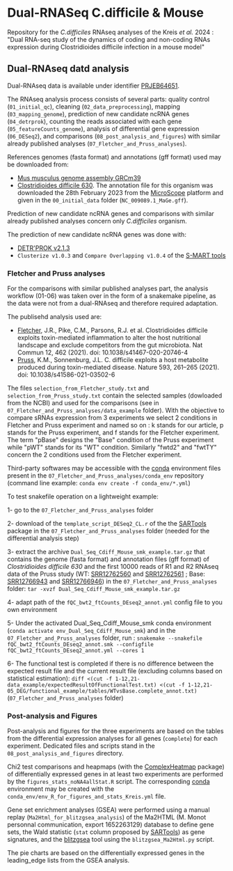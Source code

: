 # Dual-RNASeq C.difficile & Mouse

Repository for the _C.difficiles_ RNAseq analyses of the Kreis _et al._ 2024 : "Dual RNA-seq study of the dynamics of coding and non-coding RNAs expression during Clostridioides difficile infection in a mouse model"

## Dual-RNAseq datd analysis

Dual-RNAseq data is available under identifier [PRJEB64651](https://www.ebi.ac.uk/ena/browser/view/PRJEB64651).

The RNAseq analysis process consists of several parts: quality control (`01_initial_qc`), cleaning (`02_data_preprocessing`), mapping (`03_mapping_genome`), prediction of new candidate ncRNA genes (`04_detrprok`), counting the reads associated with each gene (`05_featureCounts_genome`), analysis of differential gene expression (`06_DESeq2`), and comparisons (`08_post_analysis_and_figures`) with similar already published analyses (`07_Fletcher_and_Pruss_analyses`).

References genomes (fasta format) and annotations (gff format) used may be downloaded from:
- [Mus musculus genome assembly GRCm39](https://www.ncbi.nlm.nih.gov/datasets/genome/GCF_000001635.27)
- [Clostridioides difficile 630](https://www.ncbi.nlm.nih.gov/datasets/genome/GCF_000009205.2). The annotation file for this organism was downloaded the 28th February 2023 from the [MicroScope](http://www.genoscope.cns.fr/agc/microscope) platform and given in the `00_initial_data` folder (`NC_009089.1_MaGe.gff`).

Prediction of new candidate ncRNA genes and comparisons with similar already published analyses concern only _C.difficiles_ organism.

The prediction of new candidate ncRNA genes was done with:
- [DETR'PROK v2.1.3](http://rssf.i2bc.paris-saclay.fr/Software/detrprok.php)
- `Clusterize v1.0.3` and `Compare Overlapping v1.0.4` of the [S-MART tools](https://urgi.versailles.inrae.fr/Tools/S-Mart)

### Fletcher and Pruss analyses

For the comparisons with similar published analyses part, the analysis workflow (01-06) was taken over in the form of a snakemake pipeline, as the data were not from a dual-RNAseq and therefore required adaptation. 

The publisehd analysis used are:

- [Fletcher](https://doi.org/10.1038/s41467-020-20746-4), J.R., Pike, C.M., Parsons, R.J. et al. Clostridioides difficile exploits toxin-mediated inflammation to alter the host nutritional landscape and exclude competitors from the gut microbiota. Nat Commun 12, 462 (2021). doi: 10.1038/s41467-020-20746-4
- [Pruss](https://doi.org/10.1038/s41586-021-03502-6), K.M., Sonnenburg, J.L. C. difficile exploits a host metabolite produced during toxin-mediated disease. Nature 593, 261–265 (2021). doi: 10.1038/s41586-021-03502-6

The files `selection_from_Fletcher_study.txt` and `selection_from_Pruss_study.txt` contain the selected samples (dowloaded from the NCBI) and used for the comparisons (see in `07_Fletcher_and_Pruss_analyses/data_example` folder). With the objective to compare sRNAs expression from 3 experiments we select 2 conditions in Fletcher and Pruss experiment and named so on : k stands for our article, p stands for the Pruss experiment, and f stands for the Fletcher experiment. The term "pBase" designs the "Base" condition of the Pruss experiment while "pWT" stands for its "WT" condition. Similarly "fwtd2" and "fwtTY" concern the 2 conditions used from the Fletcher experiment. 

Third-party softwares may be accessible with the [conda](https://docs.conda.io/en/latest/) environment files present in the `07_Fletcher_and_Pruss_analyses/conda_env` repository (command line example: `conda env create -f conda_env/*.yml`)

To test snakefile operation on a lightweight example:

1- go to the `07_Fletcher_and_Pruss_analyses` folder

2- download of the `template_script_DESeq2_CL.r` of the the [SARTools](https://github.com/PF2-pasteur-fr/SARTools) package in the `07_Fletcher_and_Pruss_analyses` folder (needed for the differential analysis step)

3- extract the archive `Dual_Seq_Cdiff_Mouse_smk_example.tar.gz` that contains the genome (fasta format) and annotation files (gff format) of _Clostridioides difficile 630_ and the first 10000 reads of R1 and R2 RNAseq data of the Pruss study (WT: [SRR12762560](https://www.ebi.ac.uk/ena/browser/view/SRR12762560) and [SRR12762561](https://www.ebi.ac.uk/ena/browser/view/SRR12762561) ; Base: [SRR12766943](https://www.ebi.ac.uk/ena/browser/view/SRR12766943) and [SRR12766946](https://www.ebi.ac.uk/ena/browser/view/SRR12766946)) in the `07_Fletcher_and_Pruss_analyses` folder: `tar -xvzf Dual_Seq_Cdiff_Mouse_smk_example.tar.gz`

4- adapt path of the `fQC_bwt2_ftCounts_DEseq2_annot.yml` config file to you own environment

5- Under the activated Dual_Seq_Cdiff_Mouse_smk conda environment (`conda activate env_Dual_Seq_Cdiff_Mouse_smk`) and in the `07_Fletcher_and_Pruss_analyses` folder, run : `snakemake --snakefile fQC_bwt2_ftCounts_DEseq2_annot.smk --configfile fQC_bwt2_ftCounts_DEseq2_annot.yml --cores 1`

6- The functional test is completed if there is no difference between the expected result file and the current result file (excluding columns based on statistical estimation): `diff <(cut -f 1-12,21- data_example/expectedResultOfFunctionalTest.txt) <(cut -f 1-12,21- 05_DEG/functional_example/tables/WTvsBase.complete_annot.txt)` (`07_Fletcher_and_Pruss_analyses` folder)

### Post-analysis and Figures

Post-analysis and figures for the three experiments are based on the tables from the differential expression analyses for all genes (`complete`) for each experiment. Dedicated files and scripts stand in the `08_post_analysis_and_figures` directory. 

Chi2 test comparisons and heapmaps (with the [ComplexHeatmap](http://bioconductor.org/packages/ComplexHeatmap/) package) of differentially expressed genes in at least two experiments are performed by the `figures_stats_noNA4allStat.R` script. The corresponding [conda](https://docs.conda.io/en/latest/) environment may be created with the `conda_env/env_R_for_figures_and_stats_Kreis.yml` file.

Gene set enrichment analyses (GSEA) were performed using a manual replay (`Ma2Html_for_blitzgsea_analysis`) of the Ma2HTML (M. Monot personnal communication, export 1652263129) database to define gene sets, the Wald statistic (`stat` column proposed by [SARTools](https://github.com/PF2-pasteur-fr/SARTools)) as gene signatures, and the [blitzgsea](https://github.com/MaayanLab/blitzgsea/) tool using the `blitzgsea_Ma2Html.py` script. 

The pie charts are based on the differentially expressed genes in the leading_edge lists from the GSEA analysis.



